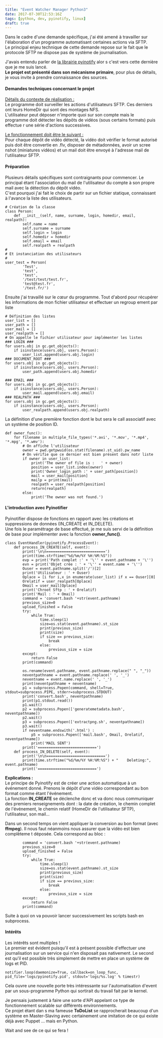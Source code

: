 ```yaml
---
title: "Event Watcher Manager Python3"
date: 2017-07-30T12:53:16Z
tags: [python, dev, pyinotify, linux]
draft: true
---
```


Dans le cadre d'une demande spécifique, j'ai été amené à travailler sur l'élaboration d'un programme automatisant certaines actions via SFTP.  
Le principal enjeu technique de cette demande repose sur le fait que le protocole SFTP ne dispose pas de système de journalisation.  

J'avais entendu parler de [la librairie pyinotify](https://github.com/seb-m/pyinotify/blob/master/python3/pyinotify.py) alor s c'est vers cette dernière que je me suis lancé.  
**Le projet est présenté dans son mécanisme primaire**, pour plus de détails, je vous invite à prendre connaissance des sources.  

#### Demandes techniques concernant le projet

<u>Détails du contexte de réalisation :</u>  
Le programme doit surveiller les actions d'utilisateurs SFTP. Ces derniers ont leurs HomeDir qui sont des montages NFS.  
L'utilisateur peut déposer n'importe quoi sur son compte mais le programme doit détecter les dépôts de vidéos (sous certains formats) puis effectue r une série d'actions successives.  

<u>Le fonctionnement doit être le suivant :</u>  
Pour chaque dépôt de vidéo détecté, la vidéo doit vérifier le format autorisé puis doit être convertie en .flv, disposer de métadonnées, avoir un scree nshot (miniatures vidéos) et un mail doit être envoyé à l'adresse mail de l'utilisateur SFTP.  

#### Préparation

Plusieurs détails spécifiques sont contraignants pour commencer. Le principal étant l'association du mail de l'utilisateur du compte à son propre mail avec la détection du dépôt vidéo.  
C'est pourquoi j'ai fait le choix de partir sur un fichier statique, connaissant à l'avance la liste des utilisateurs.  

    # Création de la classe
    class Person:
        def __init__(self, name, surname, login, homedir, email, realpath):
            self.name = name
            self.surname = surname
            self.login = login
            self.homedir = homedir
            self.email = email
            self.realpath = realpath
    #
    # Et instanciation des utilisateurs
    #
    user_test = Person(
            'Test',
            'test',
            'test',
            '/test/test/test.fr',
            'test@test.fr',
            '/test.fr/')

Ensuite j'ai travaillé sur le _cœur_ du programme. Tout d'abord pour récupérer les informations de mon fichier utilisateur et effectuer un regroup ement par liste  

    # Définition des listes
    user_list = []
    user_path = []
    user_mail = []
    user_realpath = []
    # On appelle le fichier utilisateur pour implémenter les listes
    ### LOGIN ###
    for users.obj in gc.get_objects():
        if isinstance(users.obj, users.Person):
            user_list.append(users.obj.login)
    ### DOCUMENT_ROOT ###
    for users.obj in gc.get_objects():
        if isinstance(users.obj, users.Person):
            user_path.append(users.obj.homedir

    ### EMAIL ###
    for users.obj in gc.get_objects():
        if isinstance(users.obj, users.Person):
            user_mail.append(users.obj.email)
    ### REALPATH ###
    for users.obj in gc.get_objects():
        if isinstance(users.obj, users.Person):
            user_realpath.append(users.obj.realpath)

La définition d'une première fonction dont le but sera le call associatif avec un système de position ID.  

    def owner_func():
        for filename in multiple_file_types('*.avi', '*.mov', '*.mp4', '*.mpg', '*.wmv'):
            # On affiche l'utilisateur
            owner = pwd.getpwuid(os.stat(filename).st_uid).pw_name
            # On vérifie que ce dernier est bien présent dans notr liste
            if owner in user_list:
                print('The owner of file is :   ' + owner)
                position = user_list.index(owner)
                print('Owner_login_path :' + user_path[position])
                mail = user_mail[position]
                mailp = print(mail)
                realpath = user_realpath[position]
                return(realpath)
            else:
                print('The owner was not found.')

#### L'introduction avec Pyinotifier

Pyinotifier dispose de fonctions en rapport avec les créations et suppressions de données (IN_CREATE et IN_DELETE).  
Une fois le paramétrage de base effectué, je me suis servi de la définition de base pour implémenter avec la fonction **owner_func()**.  

    class EventHandler(pyinotify.ProcessEvent):
        def process_IN_CREATE(self, event):
            print('\n\n===========================')
            print(time.strftime("%d/%m/%Y %H:%M:%S"))
            evp = print('Path complet :' + '\'' + event.pathname + '\'')
            evn = print('Objet crée : ' + '\'' + event.name + '\'')
            Ouser = event.pathname.split('/')[2]
            print('Utilisateur : ' + Ouser)
            Oplace = [i for i,x in enumerate(user_list) if x == Ouser][0]
            Orelatif = user_realpath[Oplace]
            Omail = user_mail[Oplace]
            print('Chroot Sftp : ' + Orelatif)
            print('Mail : ' + Omail)
            command = 'convert.bash '+str(event.pathname)
            previous_size=0
            upload_finished = False
            try:
                while True:
                    time.sleep(1)
                    size=os.stat(event.pathname).st_size
                    print(previous_size)
                    print(size)
                    if size == previous_size:
                        break
                    else:
                        previous_size = size
            except:
                return False
            print(command)

            os.rename(event.pathname, event.pathname.replace(" ", "_"))
            neventpathname = event.pathname.replace(' ', '_')
            neventname = event.name.replace(' ', '_')
            print(neventpathname + neventname)
            p1 = subprocess.Popen(command, shell=True, stdout=subprocess.PIPE, stderr=subprocess.STDOUT)
            print('convert.bash', neventpathname)
            print(p1.stdout.read())
            p1.wait()
            p2 = subprocess.Popen(['generatemetadata.bash', neventpathname])
            p2.wait()
            p3 = subprocess.Popen(['extractpng.sh', neventpathname])
            p3.wait()
            if neventname.endswith('.html') :
                p5 = subprocess.Popen(['mail.bash', Omail, Orelatif,  neventpathname])
                print('MAIL SENT')
            print('===========================')
        def process_IN_DELETE(self, event):
            print('\n\n===========================')
            print(time.strftime("%d/%m/%Y %H:%M:%S") + "    Deleting:", event.pathname)
            print('===========================')

**Explications :**  
Le principe de Pyinotify est de créer une action automatique à un événement donné. Prenons le dépôt d'une vidéo correspondant au bon format comme étant l'événement.  
La fonction **IN_CREATE** se déclenche donc et va donc nous communiquer des premiers renseignements dont : la date de création, le chemin complet de l'événement, le chemin relatif (HomeDir de l'utilisateur SFTP), l'utilisateur, son mail...  

Dans un second temps on vient appliquer la conversion au bon format (avec **ffmpeg**). Il nous faut néanmoins nous assurer que la vidéo est bien complèteme t déposée. Cela correspond au bloc :  

            command = 'convert.bash '+str(event.pathname)
            previous_size=0
            upload_finished = False
            try:
                while True:
                    time.sleep(1)
                    size=os.stat(event.pathname).st_size
                    print(previous_size)
                    print(size)
                    if size == previous_size:
                        break
                    else:
                        previous_size = size
            except:
                return False
            print(command)

Suite à quoi on va pouvoir lancer successivement les scripts bash en subprocess.  

#### Intérêts

Les intérêts sont multiples !  
Le premier est évident puisqu'il est à présent possible d'effectuer une journalisation sur un service qui n'en disposait pas nativement. Le second est qu'il est possible très simplement de mettre en place un système de logs et PID.  

    notifier.loop(daemonize=True, callback=on_loop_func, pid_file='logs/pyinotify.pid', stdout='logs/%s.log' % timestr)

Cela ouvre une nouvelle porte très intéressante sur l'automatisation d'event par un sous-programme Python qui sortirait du travail fait par le kernel.  

Je pensais justement à faire une sorte d'API appelant ce type de fonctionnement scalable sur différents environnements.  
Ce projet étant dan s ma fameuse **ToDoList** se rapprocherait beaucoup d'un système en Master-Slaving avec certainement une imitation de ce qui existe déjà avec Puppet ... mais en Python.  

Wait and see de ce qui se fera !
